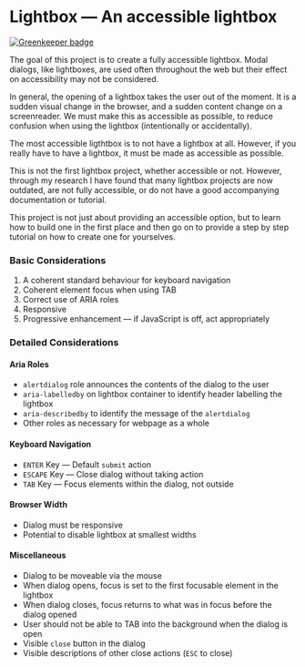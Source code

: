 # Lightbox &mdash; An accessible lightbox

[![Greenkeeper badge](https://badges.greenkeeper.io/Charlotteis/lightbox.svg)](https://greenkeeper.io/)

The goal of this project is to create a fully accessible lightbox. Modal dialogs, like lightboxes, are used often throughout the web but their effect on accessibility may not be considered.

In general, the opening of a lightbox takes the user out of the moment. It is a sudden visual change in the browser, and a sudden content change on a screenreader. We must make this as accessible as possible, to reduce confusion when using the lightbox (intentionally or accidentally).

The most accessible ligthtbox is to not have a lightbox at all. However, if you really have to have a lightbox, it must be made as accessible as possible.

This is not the first lightbox project, whether accessible or not. However, through my research I have found that many lightbox projects are now outdated, are not fully accessible, or do not have a good accompanying documentation or tutorial.

This project is not just about providing an accessible option, but to learn how to build one in the first place and then go on to provide a step by step tutorial on how to create one for yourselves. 

### Basic Considerations

1. A coherent standard behaviour for keyboard navigation
1. Coherent element focus when using TAB
1. Correct use of ARIA roles
1. Responsive
1. Progressive enhancement &mdash; if JavaScript is off, act appropriately

### Detailed Considerations

#### Aria Roles
- `alertdialog` role announces the contents of the dialog to the user
- `aria-labelledby` on lightbox container to identify header labelling the lightbox
- `aria-describedby` to identify the message of the `alertdialog`
- Other roles as necessary for webpage as a whole

#### Keyboard Navigation
- `ENTER` Key &mdash; Default `submit` action
- `ESCAPE` Key &mdash; Close dialog without taking action
- `TAB` Key &mdash; Focus elements within the dialog, not outside

#### Browser Width
- Dialog must be responsive
- Potential to disable lightbox at smallest widths

#### Miscellaneous
- Dialog to be moveable via the mouse
- When dialog opens, focus is set to the first focusable element in the lightbox
- When dialog closes, focus returns to what was in focus before the dialog opened
- User should not be able to TAB into the background when the dialog is open
- Visible `close` button in the dialog
- Visible descriptions of other close actions (`ESC` to close)
